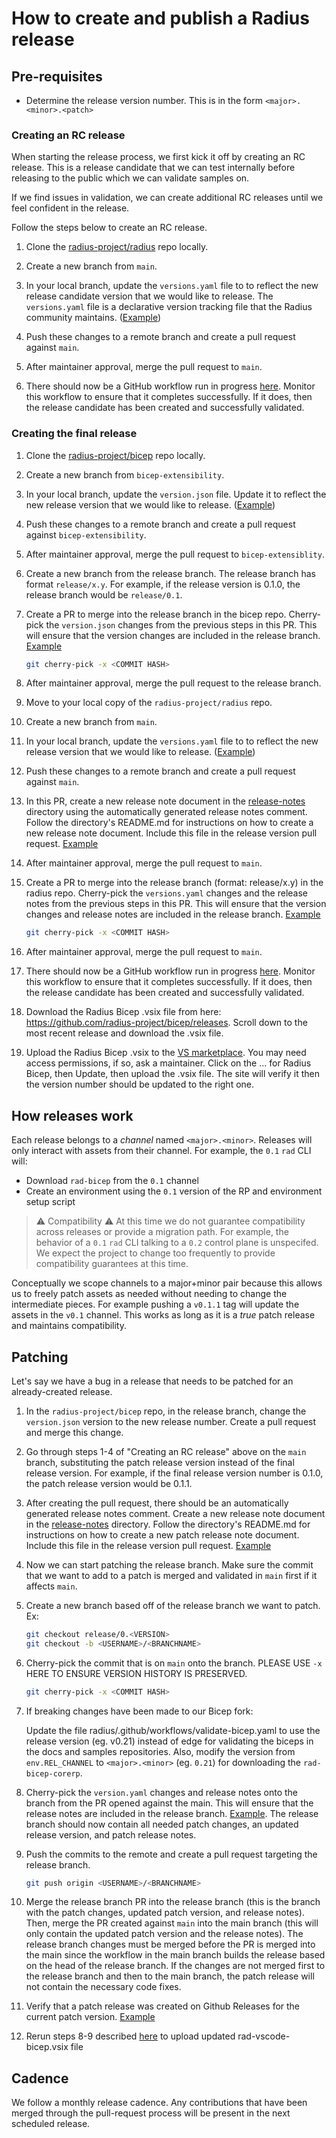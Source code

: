 # How to create and publish a Radius release

## Pre-requisites

- Determine the release version number. This is in the form `<major>.<minor>.<patch>`

### Creating an RC release

When starting the release process, we first kick it off by creating an RC release. This is a release candidate that we can test internally before releasing to the public which we can validate samples on.

If we find issues in validation, we can create additional RC releases until we feel confident in the release.

Follow the steps below to create an RC release.

1. Clone the [radius-project/radius](https://github.com/radius-project/radius) repo locally.

1. Create a new branch from `main`.

1. In your local branch, update the `versions.yaml` file to to reflect the new release candidate version that we would like to release. The `versions.yaml` file is a declarative version tracking file that the Radius community maintains. ([Example](https://github.com/radius-project/radius/pull/6077/files))

1. Push these changes to a remote branch and create a pull request against `main`.

1. After maintainer approval, merge the pull request to `main`.

1. There should now be a GitHub workflow run in progress [here](https://github.com/radius-project/radius/actions/workflows/release.yaml). Monitor this workflow to ensure that it completes successfully. If it does, then the release candidate has been created and successfully validated.

### Creating the final release

1. Clone the [radius-project/bicep](https://github.com/radius-project/bicep) repo locally.

1. Create a new branch from `bicep-extensibility`.

1. In your local branch, update the `version.json` file.
Update it to reflect the new release version that we would like to release. ([Example](https://github.com/radius-project/bicep/pull/703/files))

1. Push these changes to a remote branch and create a pull request against `bicep-extensibility`.

1. After maintainer approval, merge the pull request to `bicep-extensiblity`.

1. Create a new branch from the release branch. The release branch has format `release/x.y`. For example, if the release version is 0.1.0, the release branch would be `release/0.1`.

1. Create a PR to merge into the release branch in the bicep repo. Cherry-pick the `version.json` changes from the previous steps in this PR. This will ensure that the version changes are included in the release branch. [Example](https://github.com/radius-project/bicep/pull/704/files)

   ```bash
   git cherry-pick -x <COMMIT HASH>
   ```

1. After maintainer approval, merge the pull request to the release branch.

1. Move to your local copy of the `radius-project/radius` repo.

1. Create a new branch from `main`.

1. In your local branch, update the `versions.yaml` file to to reflect the new release version that we would like to release. ([Example](https://github.com/radius-project/radius/pull/6992/files#diff-1c4cd801df522f4a92edbfb0fea95364ed074a391ea47c284ddc078f512f7b6a))

1. Push these changes to a remote branch and create a pull request against `main`.

1. In this PR, create a new release note document in the [release-notes](../../release-notes/) directory using the automatically generated release notes comment. Follow the directory's README.md for instructions on how to create a new release note document. Include this file in the release version pull request. [Example](https://github.com/radius-project/radius/pull/6092/files)

1. After maintainer approval, merge the pull request to `main`.

1. Create a PR to merge into the release branch (format: release/x.y) in the radius repo. Cherry-pick the `versions.yaml` changes and the release notes from the previous steps in this PR. This will ensure that the version changes and release notes are included in the release branch. [Example](https://github.com/radius-project/radius/pull/6114/files)

   ```bash
   git cherry-pick -x <COMMIT HASH>
   ```

1. After maintainer approval, merge the pull request to `main`.

1. There should now be a GitHub workflow run in progress [here](https://github.com/radius-project/radius/actions/workflows/release.yaml). Monitor this workflow to ensure that it completes successfully. If it does, then the release candidate has been created and successfully validated.

1. Download the Radius Bicep .vsix file from here: https://github.com/radius-project/bicep/releases. Scroll down to the most recent release and download the .vsix file.

1. Upload the Radius Bicep .vsix to the [VS marketplace](https://marketplace.visualstudio.com/manage). You may need access permissions, if so, ask a maintainer. Click on the ... for Radius Bicep, then Update, then upload the .vsix file. The site will verify it then the version number should be updated to the right one.

## How releases work

Each release belongs to a *channel* named `<major>.<minor>`. Releases will only interact with assets from their channel. For example, the `0.1` `rad` CLI will:

- Download `rad-bicep` from the `0.1` channel
- Create an environment using the `0.1` version of the RP and environment setup script

> ⚠️ Compatibility ⚠️
At this time we do not guarantee compatibility across releases or provide a migration path. For example, the behavior of a `0.1` `rad` CLI talking to a `0.2` control plane is unspecifed. We expect the project to change too frequently to provide compatibility guarantees at this time.

Conceptually we scope channels to a major+minor pair because this allows us to freely patch assets as needed without needing to change the intermediate pieces. For example pushing a `v0.1.1` tag will update the assets in the `v0.1` channel. This works as long as it is a *true* patch release and maintains compatibility.

## Patching

Let's say we have a bug in a release that needs to be patched for an already-created release.

1. In the `radius-project/bicep` repo, in the release branch, change the `version.json` version to the new release number. Create a pull request and merge this change.

1. Go through steps 1-4 of "Creating an RC release" above on the `main` branch, substituting the patch release version instead of the final release version. For example, if the final release version number is 0.1.0, the patch release version would be 0.1.1.

1. After creating the pull request, there should be an automatically generated release notes comment. Create a new release note document in the [release-notes](../../release-notes/) directory. Follow the directory's README.md for instructions on how to create a new patch release note document. Include this file in the release version pull request. [Example](https://github.com/radius-project/radius/pull/6092/files)

1. Now we can start patching the release branch. Make sure the commit that we want to add to a patch is merged and validated in `main` first if it affects `main`.

1. Create a new branch based off of the release branch we want to patch. Ex:

   ```bash
   git checkout release/0.<VERSION>
   git checkout -b <USERNAME>/<BRANCHNAME>
   ```

1. Cherry-pick the commit that is on `main` onto the branch. PLEASE USE `-x` HERE TO ENSURE VERSION HISTORY IS PRESERVED.

   ```bash
   git cherry-pick -x <COMMIT HASH>
   ```

1. If breaking changes have been made to our Bicep fork:

   Update the file radius/.github/workflows/validate-bicep.yaml to use the release version (eg. v0.21) instead of edge for validating the biceps in the docs and samples repositories. Also, modify the version from `env.REL_CHANNEL` to `<major>.<minor>` (eg. `0.21`) for downloading the `rad-bicep-corerp`.

1. Cherry-pick the `version.yaml` changes and release notes onto the branch from the PR opened against the main. This will ensure that the release notes are included in the release branch. [Example](https://github.com/radius-project/radius/pull/6114/files). The release branch should now contain all needed patch changes, an updated release version, and patch release notes.

1. Push the commits to the remote and create a pull request targeting the release branch.

   ```bash
   git push origin <USERNAME>/<BRANCHNAME>
   ```

1. Merge the release branch PR into the release branch (this is the branch with the patch changes, updated patch version, and release notes). Then, merge the PR created against `main` into the main branch (this will only contain the updated patch version and the release notes). The release branch changes must be merged before the PR is merged into the main since the workflow in the main branch builds the release based on the head of the release branch. If the changes are not merged first to the release branch and then to the main branch, the patch release will not contain the necessary code fixes.

1. Verify that a patch release was created on Github Releases for the current patch version. [Example](https://github.com/radius-project/radius/releases)

1. Rerun steps 8-9 described [here](#creating-the-final-release) to upload updated rad-vscode-bicep.vsix file

## Cadence

We follow a monthly release cadence. Any contributions that have been merged through the pull-request process will be present in the next scheduled release.
